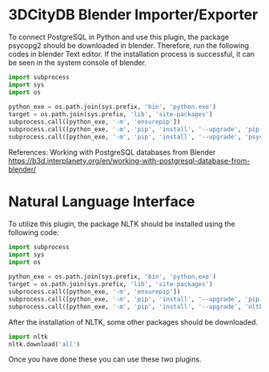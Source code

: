 # 3DCityDB Blender Importer/Exporter
To connect PostgreSQL in Python and use this plugin, the package psycopg2 should be downloaded in blender. 
Therefore, run the following codes in blender Text editor.
If the installation process is successful, it can be seen in the system console of blender.
```python
import subprocess
import sys
import os
 
python_exe = os.path.join(sys.prefix, 'bin', 'python.exe')
target = os.path.join(sys.prefix, 'lib', 'site-packages')
subprocess.call([python_exe, '-m', 'ensurepip'])
subprocess.call([python_exe, '-m', 'pip', 'install', '--upgrade', 'pip'])
subprocess.call([python_exe, '-m', 'pip', 'install', '--upgrade', 'psycopg2-binary', '-t', target])
```
References: 
Working with PostgreSQL databases from Blender
https://b3d.interplanety.org/en/working-with-postgresql-database-from-blender/
# Natural Language Interface
To utilize this plugin, the package NLTK should be installed using the following code:
```python
import subprocess
import sys
import os
 
python_exe = os.path.join(sys.prefix, 'bin', 'python.exe')
target = os.path.join(sys.prefix, 'lib', 'site-packages')
subprocess.call([python_exe, '-m', 'ensurepip'])
subprocess.call([python_exe, '-m', 'pip', 'install', '--upgrade', 'pip'])
subprocess.call([python_exe, '-m', 'pip', 'install', '--upgrade', 'nltk', '-t', target])
```
After the installation of NLTK, some other packages should be downloaded.
```python
import nltk
nltk.download('all')
```
Once you have done these you can use these two plugins.
